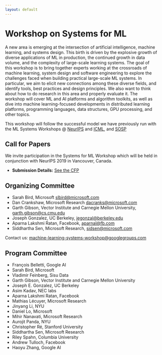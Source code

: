 ```yaml
---
layout: default
---
```


# Workshop on Systems for ML

A new area is emerging at the intersection of artificial intelligence, machine learning, and systems design. This birth is driven by the explosive growth of diverse applications of ML in production, the continued growth in data volume, and the complexity of large-scale learning systems. The goal of this workshop is to bring together experts working at the crossroads of machine learning, system design and software engineering to explore the challenges faced when building practical large-scale ML systems. In particular, we aim to elicit new connections among these diverse fields, and identify tools, best practices and design principles. We also want to think about how to do research in this area and properly evaluate it. The workshop will cover ML and AI platforms and algorithm toolkits, as well as dive into machine learning-focused developments in distributed learning platforms, programming languages, data structures, GPU processing, and other topics.

This workshop will follow the successful model we have previously run with the ML Systems Workshops @ [NeurIPS](http://learningsys.org/nips18/) and [ICML](https://sites.google.com/site/mlsys2016/), and [SOSP](http://learningsys.org/sosp17/)

## Call for Papers

We invite participation in the Systems for ML Workshop which will be held in conjunction with NeurIPS 2019 in Vancouver, Canada.

<!-- * **Submission Deadline:** October 19, 2018 11.59pm PST
* **Author Notification Deadline:** ~~November 9, 2018~~ November 12, 2018 -->
* **Submission Details:** [See the CFP](/neurips19/cfp.html)


## Organizing Committee
+ Sarah Bird, Microsoft <slbird@microsoft.com>
+ Dan Crankshaw, Microsoft Research <dacranks@microsoft.com>
+ Garth Gibson, Vector Institute and Carnegie Mellon University, <garth.gibson@cs.cmu.edu>
+ Joseph Gonzalez, UC Berkeley, <jegonzal@berkeley.edu>
+ Aparna Lakshmi Ratan, Facebook, <aparnal@fb.com>
+ Siddhartha Sen, Microsoft Research, <sidsen@microsoft.com>

Contact us: <machine-learning-systems-workshop@googlegroups.com>

## Program Committee
+ François Belletti, Google AI
+ Sarah Bird, Microsoft
+ Vladimir Feinberg, Sisu Data
+ Garth Gibson, Vector Institute and Carnegie Mellon University
+ Joseph E. Gonzalez, UC Berkeley
+ Asim Kadav, NEC labs
+ Aparna Lakshmi Ratan, Facebook
+ Mathias Lécuyer, Microsoft Research
+ Jinyang Li, NYU
+ Daniel Lo, Microsoft
+ Mihir Nanavati, Microsoft Research
+ Aurojit Panda, NYU
+ Christopher Ré, Stanford University
+ Siddhartha Sen, Microsoft Research
+ Riley Spahn, Columbia University
+ Andrew Tulloch, Facebook
+ Haoyu Zhang, Google AI



